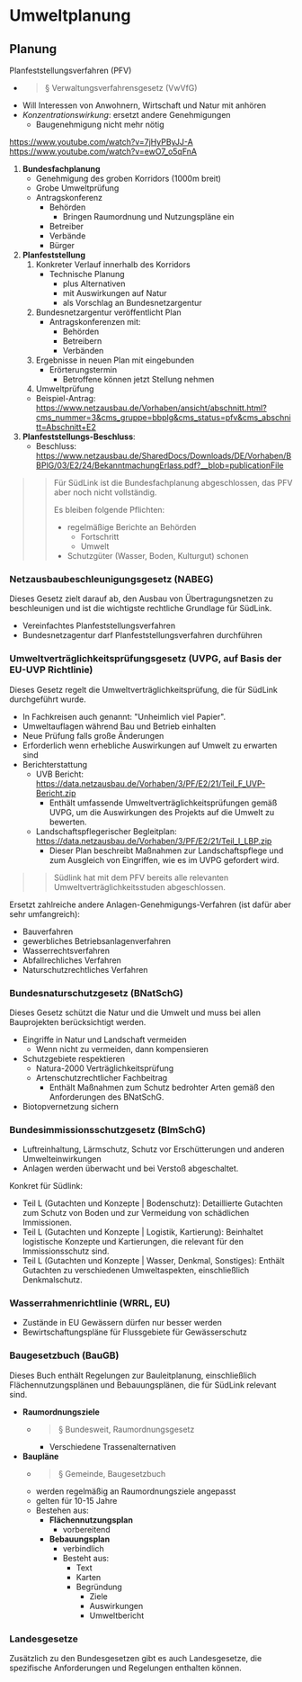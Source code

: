 # Umweltplanung

## Planung

Planfeststellungsverfahren (PFV)

-   > § Verwaltungsverfahrensgesetz (VwVfG)
-   Will Interessen von Anwohnern, Wirtschaft und Natur mit anhören
-   _Konzentrationswirkung_: ersetzt andere Genehmigungen
    -   Baugenehmigung nicht mehr nötig

https://www.youtube.com/watch?v=7jHyPByJJ-A
https://www.youtube.com/watch?v=ewO7_o5qFnA

1. **Bundesfachplanung**
    - Genehmigung des groben Korridors (1000m breit)
    - Grobe Umweltprüfung
    - Antragskonferenz
        - Behörden
            - Bringen Raumordnung und Nutzungspläne ein
        - Betreiber
        - Verbände
        - Bürger
2. **Planfeststellung**
    1. Konkreter Verlauf innerhalb des Korridors
        - Technische Planung
            - plus Alternativen
            - mit Auswirkungen auf Natur
            - als Vorschlag an Bundesnetzargentur
    2. Bundesnetzargentur veröffentlicht Plan
        - Antragskonferenzen mit:
            - Behörden
            - Betreibern
            - Verbänden
    3. Ergebnisse in neuen Plan mit eingebunden
        - Erörterungstermin
            - Betroffene können jetzt Stellung nehmen
    4. Umweltprüfung
    - Beispiel-Antrag: https://www.netzausbau.de/Vorhaben/ansicht/abschnitt.html?cms_nummer=3&cms_gruppe=bbplg&cms_status=pfv&cms_abschnitt=Abschnitt+E2
3. **Planfeststellungs-Beschluss**:
    - Beschluss: https://www.netzausbau.de/SharedDocs/Downloads/DE/Vorhaben/BBPlG/03/E2/24/BekanntmachungErlass.pdf?__blob=publicationFile

> > Für SüdLink ist die Bundesfachplanung abgeschlossen,
> > das PFV aber noch nicht vollständig.
> >
> > Es bleiben folgende Pflichten:
> >
> > -   regelmäßige Berichte an Behörden
> >     -   Fortschritt
> >     -   Umwelt
> > -   Schutzgüter (Wasser, Boden, Kulturgut) schonen

### Netzausbaubeschleunigungsgesetz (NABEG)

Dieses Gesetz zielt darauf ab, den Ausbau von Übertragungsnetzen zu beschleunigen und ist die wichtigste rechtliche Grundlage für SüdLink.

-   Vereinfachtes Planfeststellungsverfahren
-   Bundesnetzagentur darf Planfeststellungsverfahren durchführen

### Umweltverträglichkeitsprüfungsgesetz (UVPG, auf Basis der EU-UVP Richtlinie)

Dieses Gesetz regelt die Umweltverträglichkeitsprüfung, die für SüdLink durchgeführt wurde.

-   In Fachkreisen auch genannt: "Unheimlich viel Papier".
-   Umweltauflagen während Bau und Betrieb einhalten
-   Neue Prüfung falls große Änderungen
-   Erforderlich wenn erhebliche Auswirkungen auf Umwelt zu erwarten sind
-   Berichterstattung
    -   UVB Bericht: https://data.netzausbau.de/Vorhaben/3/PF/E2/21/Teil_F_UVP-Bericht.zip
        -   Enthält umfassende Umweltverträglichkeitsprüfungen gemäß UVPG, um die Auswirkungen des Projekts auf die Umwelt zu bewerten.
    -   Landschaftspflegerischer Begleitplan: https://data.netzausbau.de/Vorhaben/3/PF/E2/21/Teil_I_LBP.zip
        -   Dieser Plan beschreibt Maßnahmen zur Landschaftspflege und zum Ausgleich von Eingriffen, wie es im UVPG gefordert wird.

> > Südlink hat mit dem PFV bereits alle relevanten Umweltverträglichkeitsstuden abgeschlossen.

Ersetzt zahlreiche andere Anlagen-Genehmigungs-Verfahren (ist dafür aber sehr umfangreich):

-   Bauverfahren
-   gewerbliches Betriebsanlagenverfahren
-   Wasserrechtsverfahren
-   Abfallrechliches Verfahren
-   Naturschutzrechtliches Verfahren

### Bundesnaturschutzgesetz (BNatSchG)

Dieses Gesetz schützt die Natur und die Umwelt und muss bei allen Bauprojekten berücksichtigt werden.

-   Eingriffe in Natur und Landschaft vermeiden
    -   Wenn nicht zu vermeiden, dann kompensieren
-   Schutzgebiete respektieren
    -   Natura-2000 Verträglichkeitsprüfung
    -   Artenschutzrechtlicher Fachbeitrag
        -   Enthält Maßnahmen zum Schutz bedrohter Arten gemäß den Anforderungen des BNatSchG.
-   Biotopvernetzung sichern

### Bundesimmissionsschutzgesetz (BImSchG)

-   Luftreinhaltung, Lärmschutz, Schutz vor Erschütterungen und anderen Umwelteinwirkungen
-   Anlagen werden überwacht und bei Verstoß abgeschaltet.

Konkret für Südlink:

-   Teil L (Gutachten und Konzepte | Bodenschutz): Detaillierte Gutachten zum Schutz von Boden und zur Vermeidung von schädlichen Immissionen.
-   Teil L (Gutachten und Konzepte | Logistik, Kartierung): Beinhaltet logistische Konzepte und Kartierungen, die relevant für den Immissionsschutz sind.
-   Teil L (Gutachten und Konzepte | Wasser, Denkmal, Sonstiges): Enthält Gutachten zu verschiedenen Umweltaspekten, einschließlich Denkmalschutz.

### Wasserrahmenrichtlinie (WRRL, EU)

-   Zustände in EU Gewässern dürfen nur besser werden
-   Bewirtschaftungspläne für Flussgebiete für Gewässerschutz

### Baugesetzbuch (BauGB)

Dieses Buch enthält Regelungen zur Bauleitplanung, einschließlich Flächennutzungsplänen und Bebauungsplänen, die für SüdLink relevant sind.

-   **Raumordnungsziele**
    -   > § Bundesweit, Raumordnungsgesetz
        -   Verschiedene Trassenalternativen
-   **Baupläne**
    -   > § Gemeinde, Baugesetzbuch
    -   werden regelmäßig an Raumordnungsziele angepasst
    -   gelten für 10-15 Jahre
    -   Bestehen aus:
        -   **Flächennutzungsplan**
            -   vorbereitend
        -   **Bebauungsplan**
            -   verbindlich
            -   Besteht aus:
                -   Text
                -   Karten
                -   Begründung
                    -   Ziele
                    -   Auswirkungen
                    -   Umweltbericht

### Landesgesetze

Zusätzlich zu den Bundesgesetzen gibt es auch Landesgesetze, die spezifische Anforderungen und Regelungen enthalten können.
